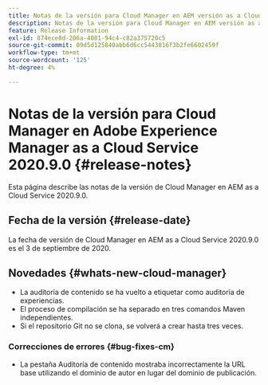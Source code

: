 ```yaml
---
title: Notas de la versión para Cloud Manager en AEM versión as a Cloud Service 2020.9.0
description: Notas de la versión para Cloud Manager en AEM versión as a Cloud Service 2020.9.0
feature: Release Information
exl-id: 874ece8d-206a-4081-94c4-c82a375720c5
source-git-commit: 09d5d125840abb6d6cc5443816f3b2fe6602459f
workflow-type: tm+mt
source-wordcount: '125'
ht-degree: 4%

---
```


# Notas de la versión para Cloud Manager en Adobe Experience Manager as a Cloud Service 2020.9.0 {#release-notes}

Esta página describe las notas de la versión de Cloud Manager en AEM as a Cloud Service 2020.9.0.

## Fecha de la versión {#release-date}

La fecha de versión de Cloud Manager en AEM as a Cloud Service 2020.9.0 es el 3 de septiembre de 2020.

## Novedades {#whats-new-cloud-manager}

* La auditoría de contenido se ha vuelto a etiquetar como auditoría de experiencias.
* El proceso de compilación se ha separado en tres comandos Maven independientes.
* Si el repositorio Git no se clona, se volverá a crear hasta tres veces.

### Correcciones de errores {#bug-fixes-cm}

* La pestaña Auditoría de contenido mostraba incorrectamente la URL base utilizando el dominio de autor en lugar del dominio de publicación.
